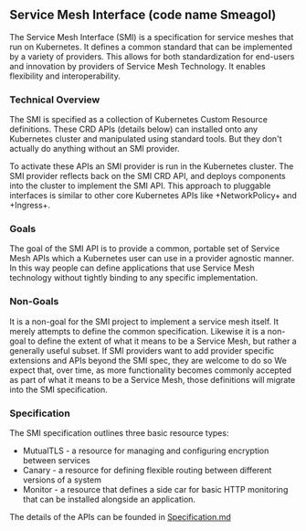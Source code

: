 ## Service Mesh Interface (code name Smeagol)

The Service Mesh Interface (SMI) is a specification for service meshes that run on
Kubernetes. It defines a common standard that can be implemented by a variety of providers.
This allows for both standardization for end-users and innovation by providers of Service
Mesh Technology. It enables flexibility and interoperability.

### Technical Overview

The SMI is specified as a collection of Kubernetes Custom Resource definitions. These
CRD APIs (details below) can installed onto any Kubernetes cluster and manipulated 
using standard tools. But they don't actually do anything without an SMI provider.

To activate these APIs an SMI provider is run in the Kubernetes cluster. The SMI provider
reflects back on the SMI CRD API, and deploys components into the cluster to implement
the SMI API. This approach to pluggable interfaces is similar to other core
Kubernetes APIs like +NetworkPolicy+ and +Ingress+.

### Goals

The goal of the SMI API is to provide a common, portable set of Service Mesh APIs which
a Kubernetes user can use in a provider agnostic manner. In this way people can define
applications that use Service Mesh technology without tightly binding to any specific
implementation.

### Non-Goals

It is a non-goal for the SMI project to implement a service mesh itself. It merely attempts
to define the common specification. Likewise it is a non-goal to define the extent of what 
it means to be a Service Mesh, but rather a generally useful subset. If SMI providers want
to add provider specific extensions and APIs beyond the SMI spec, they are welcome to do so
We expect that, over time, as more functionality becomes commonly accepted as part of what
it means to be a Service Mesh, those definitions will migrate into the SMI specification.

### Specification

The SMI specification outlines three basic resource types:

* MutualTLS - a resource for managing and configuring encryption between services
* Canary - a resource for defining flexible routing between different versions of a system
* Monitor - a resource that defines a side car for basic HTTP monitoring that can be installed alongside an application.

The details of the APIs can be founded in [Specification.md](dpecification.md)
